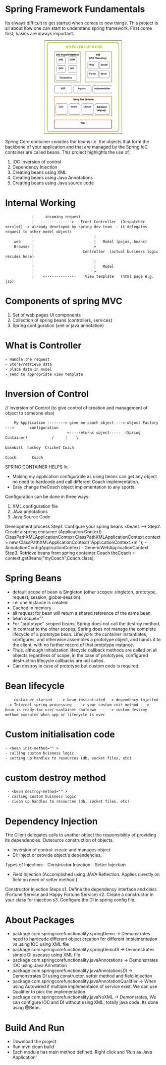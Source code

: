 # Spring Framework Fundamentals

Its always difficult to get started when comes to new things. This project is all about how one can start to understand spring framework.
First come first, basics are always important.

<center><img src="images/SpringFramework.jpg" width=250 height=300/></center>


Spring Core container conatins the beans i.e. the objects that form the backbone of your application and that are managed by the Spring IoC container are called beans. This project highlights the use of,
1. IOC Inversion of control
2. Dependency Injection
3. Creating beans using XML
4. Creating beans using Java Annotations
5. Creating beans using Java source code

# Internal Working


                |     incoming request
                |   -------------->   Front Controller  (Dispatcher servlet) -> already developed by spring dev team  - it delegates request to other model objects
                |                           |
        web     |                           |   Model (pojos, beans)
        Browser |                           >
                |                      Controller  (actual business logic resides here)
                |                           |
                |                           |   Model
                |                           >
                |    <--------------    View template   (html page e.g. jsp)
                



# Components of spring MVC
  1. Set of web pages UI components
  2. Collection of spring beans (controllers, services)
  3. Spring configuration (xml or java annotation)
  
# What is Controller
    - Handle the request
    - Store/retrieve data
    - place data in model
    - send to appropriate view template
    
# Inversion of Control
// Inversion of Control (to give control of creation and management of object to someone else)
  
        My Application --------> give me coach object ---> object Factory --->       configuration
                                <----returns object-----  (Spring Container)           /     |    \
                                                                               baseball  hockey  Cricket Coach
                                                                               Coach       Coach

SPRING CONTAINER HELPS In,
   - Making my application configurable as using beans can get any object no need to hardcode and call different Coach implementation.
   - Easy change theCoach object implementation to any sports.

 Configuration can be done in three ways:
  1. XML configuration file
  2. JAva annotations
  3. Java Source Code

  Development process
  Step1. Configure your spring beans
                <beans -->
                    <bean id = "myCoach"  class ="com.luv2code.springDemo.BaseBallCoach">
                    </bean>
                </beans>
  Step2. Create a spring container  (Application Context)
         - ClassPathXMLApplicationContext
              ClassPathXMLApplicationContext context = new ClassPathXMLApplicationContext("ApplicationContext.xml");
         - AnnotationConfigApplicationContext
         - GenericWebApplicationContext
  Step3. Retrieve beans from spring container
         Coach theCoach = context.getBeans("myCoach",Coach.class);

# Spring Beans
   - default scope of bean is Singleton (other scopes: singleton, prototype, request, session, global-session).
   - i.e. one instance is created
   - Cached in memory
   - all request for bean will return a shared reference of the same bean.
   - bean scope=""
   - For "prototype" scoped beans, Spring does not call the destroy method.
   - In contrast to the other scopes, Spring does not manage the complete lifecycle of a prototype bean.
     Lifecycle:  the container instantiates, configures, and otherwise assembles a prototype object, and hands it to the client, with no further record of that prototype instance.
   - Thus, although initialization lifecycle callback methods are called on all objects regardless of scope, in the case of prototypes, configured destruction lifecycle callbacks are not called.
   - Can destroy in case of prototype but custom code is required.


 # Bean lifecycle
        container started  ---> bean instantiated --> dependency injected --> Internal spring processing ----> your custom init method --->  bean is ready for use/ container shutdown  -----> custom destroy method executed when app or lifecycle is over


 # Custom initialisation code  
    - <bean init-method="" >
    - calling custom buisness logic
    - setting up handles to resources (db, socket files, etc)

 # custom destroy method 
     - <bean destroy-method="" >
     - calling custom buisness logic
     - clean up handles to resources (db, socket files, etc)
     
 # Dependency Injection
The Client delegates calls to another object the responsibility of providing its dependencies. Outsource construction of objects.
- Inversion of control: create and manages object
- DI: Inject or provide object's dependencies.

Types of Injection:
	- Constructor Injection
	- Setter Injection
  - Field Injection (Accomplished using JAVA Reflection. Applies directly on field on need of setter method.)

Constructor Injection Steps
s1. Define the dependency interface and class (Fortune Service and Happy Fortune Service)
s2. Create a constructor in your class for injection
s3. Configure the DI in spring config file.
     
 # About Packages
 - package com.springcorefunctionality.springDemo -> Demonstrates need to hardcode different object creation for different Implementation vs using IOC using XML file
 - package com.springcorefunctionality.springDemoDI -> Demonstrates simple DI usecase using XML file
 - package com.springcorefunctionality.javaAnnotations -> Demonstrates IOC using Java Annotation
 - package com.springcorefunctionality.javaAnnotationsDI -> Demonstrates DI using constructor, setter method and field injection
 - package com.springcorefunctionality.javaAnnotationQualifier -> When using Autowired if multiple implementaion of service exist. We can use Qualifier to pick the implementation
 - package com.springcorefunctionality.javaNoXML -> Demonsrates, We can configure IOC and DI without using XML, totally java code. Its done using @Bean.
 
 # Build And Run
 - Download the project
 - Run mvn clean build
 - Each module has main method defined. Right click and 'Run as Java Application'
 

